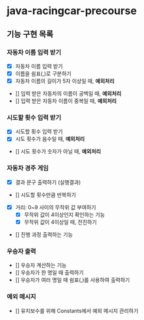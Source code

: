 # java-racingcar-precourse

## 기능 구현 목록
### 자동차 이름 입력 받기
- [x] 자동차 이름 입력 받기
- [x] 이름을 쉼표(,)로 구분하기
- [x] 자동차 이름의 길이가 5자 이상일 때, **예외처리**
- [] 입력 받은 자동차의 이름이 공백일 때, **예외처리**
- [] 입력 받은 자동차 이름이 중복일 때, **예외처리**

### 시도할 횟수 입력 받기
- [x] 시도할 횟수 입력 받기
- [x] 시도 횟수가 음수일 때, **예외처리**
- [] 시도 횟수가 숫자가 아닐 때, **예외처리**

### 자동차 경주 게임
- [x] 결과 문구 출력하기 (실행결과)
- [] 시도할 횟수만큼 반복하기
- [x] 거리: 0~9 사이의 무작위 값 부여하기
    - [x] 무작위 값이 4이상인지 확인하는 기능
    - [x] 무작위 값이 4이상일 때, 전진하기
- [] 진행 과정 출력하는 기능

### 우승자 출력
- [] 우승자 계산하는 기능
- [] 우승자가 한 명일 때 출력하기
- [] 우승자가 여러 명일 때 쉼표(,)를 사용하여 출력하기

### 예외 메시지
- [] 유지보수를 위해 Constants에서 예외 메시지 관리하기